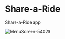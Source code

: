 # Share-a-Ride
Share-a-Ride app

![MenuScreen-54029](https://user-images.githubusercontent.com/122440573/236498237-e4fe825c-5c0e-4272-b35d-3a6e96c8b450.png)
